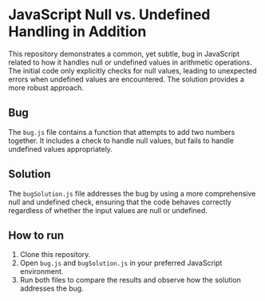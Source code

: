 # JavaScript Null vs. Undefined Handling in Addition

This repository demonstrates a common, yet subtle, bug in JavaScript related to how it handles null or undefined values in arithmetic operations.  The initial code only explicitly checks for null values, leading to unexpected errors when undefined values are encountered. The solution provides a more robust approach.

## Bug

The `bug.js` file contains a function that attempts to add two numbers together. It includes a check to handle null values, but fails to handle undefined values appropriately.

## Solution

The `bugSolution.js` file addresses the bug by using a more comprehensive null and undefined check, ensuring that the code behaves correctly regardless of whether the input values are null or undefined. 

## How to run

1. Clone this repository.
2. Open `bug.js` and `bugSolution.js` in your preferred JavaScript environment.
3. Run both files to compare the results and observe how the solution addresses the bug.
